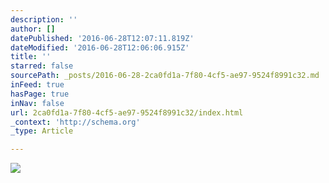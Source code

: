 ```yaml
---
description: ''
author: []
datePublished: '2016-06-28T12:07:11.819Z'
dateModified: '2016-06-28T12:06:06.915Z'
title: ''
starred: false
sourcePath: _posts/2016-06-28-2ca0fd1a-7f80-4cf5-ae97-9524f8991c32.md
inFeed: true
hasPage: true
inNav: false
url: 2ca0fd1a-7f80-4cf5-ae97-9524f8991c32/index.html
_context: 'http://schema.org'
_type: Article

---
```

![](https://the-grid-user-content.s3-us-west-2.amazonaws.com/31c2deaf-6a35-45dd-803c-c0662cff6ef4.jpg)